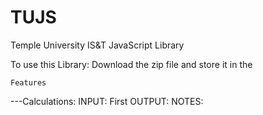 # TUJS
Temple University IS&amp;T JavaScript Library

To use this Library: Download the zip file and store it in the 

    Features

---Calculations:
INPUT:  First
OUTPUT:
NOTES:

